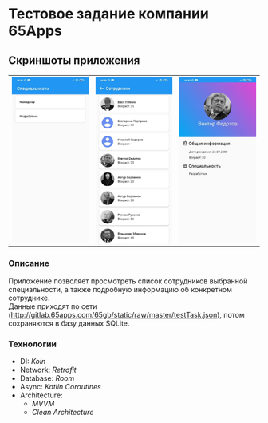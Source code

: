 # Тестовое задание компании 65Apps
## Скриншоты приложения ##
<table>
	<tr>
		<td>
			<img width="306" alt="render-one" src="photo_2020-09-28_14-30-14.jpg">
		</td>
		<td>
			<img width="306" alt="render-one" src="photo_2020-09-28_14-30-14 (2).jpg">
		</td>
    <td>
			<img width="306" alt="render-one" src="photo_2020-09-28_14-30-15.jpg">
		</td>
	</tr>
</table>

### Описание ###
Приложение позволяет просмотреть список сотрудников выбранной специальности, а также подробную информацию об конкретном сотруднике.<br/>
Данные приходят по сети (http://gitlab.65apps.com/65gb/static/raw/master/testTask.json), потом сохраняются в базу данных SQLite.

### Технологии ###
+ DI: <i>Koin</i>
+ Network: <i>Retrofit</i>
+ Database: <i>Room</i>
+ Async: <i>Kotlin Coroutines</i>
+ Architecture:
	+ <i>MVVM</i>
	+ <i>Clean Architecture</i>
